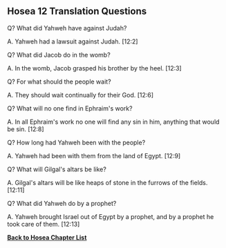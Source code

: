 ## Hosea 12 Translation Questions ##

Q? What did Yahweh have against Judah?

A. Yahweh had a lawsuit against Judah. [12:2]

Q? What did Jacob do in the womb?

A. In the womb, Jacob grasped his brother by the heel. [12:3]

Q? For what should the people wait?

A. They should wait continually for their God. [12:6]

Q? What will no one find in Ephraim's work?

A. In all Ephraim's work no one will find any sin in him, anything that would be sin. [12:8]

Q? How long had Yahweh been with the people?

A. Yahweh had been with them from the land of Egypt. [12:9]

Q? What will Gilgal's altars be like?

A. Gilgal's altars will be like heaps of stone in the furrows of the fields. [12:11]

Q? What did Yahweh do by a prophet?

A. Yahweh brought Israel out of Egypt by a prophet, and by a prophet he took care of them. [12:13]

__[Back to Hosea Chapter List](./)__

